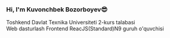 ### Hi, I'm Kuvonchbek Bozorboyev😎

Toshkend Davlat Texnika Universiteti 2-kurs talabasi <br>
Web dasturlash Frontend ReacJS(Standard)N9 guruh o'quvchisi <br>


